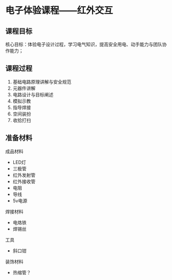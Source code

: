 # 电子体验课程——红外交互

## 课程目标

核心目标：体验电子设计过程，学习电气知识，提高安全用电、动手能力与团队协作能力；



## 课程过程

1. 基础电路原理讲解与安全规范
2. 元器件讲解
3. 电路设计与目标阐述
4. 模拟示教
5. 指导焊接
6. 空间装扮
7. 收拾打扫



## 准备材料

成品材料

- LED灯
- 三极管
- 红外发射管
- 红外接收管
- 电阻
- 导线
- 5v电源

焊接材料

- 电烙铁
- 焊锡丝

工具

- 斜口钳

装饰材料

- 热缩管？